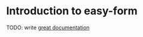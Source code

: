 # Introduction to easy-form

TODO: write [great documentation](http://jacobian.org/writing/great-documentation/what-to-write/)
